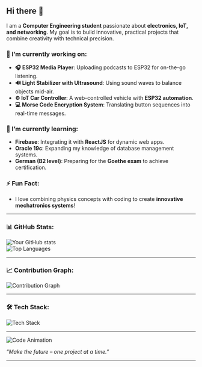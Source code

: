 ## Hi there 👋  

<!--  
**xfloksyx/xfloksyx** is a ✨ _special_ ✨ repository because its `README.md` (this file) appears on your GitHub profile.  
-->

I am a **Computer Engineering student** passionate about **electronics, IoT, and networking**. My goal is to build innovative, practical projects that combine creativity with technical precision.  

### 🔭 I’m currently working on:  
- **🎧 ESP32 Media Player**: Uploading podcasts to ESP32 for on-the-go listening.  
- **🔊 Light Stabilizer with Ultrasound**: Using sound waves to balance objects mid-air.  
- **⚙️ IoT Car Controller**: A web-controlled vehicle with **ESP32 automation**.  
- **💻 Morse Code Encryption System**: Translating button sequences into real-time messages.  

### 🌱 I’m currently learning:  
- **Firebase**: Integrating it with **ReactJS** for dynamic web apps.  
- **Oracle 19c**: Expanding my knowledge of database management systems.  
- **German (B2 level)**: Preparing for the **Goethe exam** to achieve certification.  



### ⚡ Fun Fact:  
- I love combining physics concepts with coding to create **innovative mechatronics systems**!  

---

### 📊 GitHub Stats:  
![Your GitHub stats](https://github-readme-stats.vercel.app/api?username=xfloksyx&show_icons=true&theme=tokyonight)  
![Top Languages](https://github-readme-stats.vercel.app/api/top-langs/?username=xfloksyx&layout=compact&theme=tokyonight)  

---

### 📈 Contribution Graph:  
![Contribution Graph](https://github-readme-activity-graph.vercel.app/graph?username=xfloksyx&theme=tokyo-night)  

---

### 🛠️ Tech Stack:  
![Tech Stack](https://skillicons.dev/icons?i=python,go,js,react,arduino,raspberrypi,bootstrap,html,css,github,firebase,oracle)  

---
![Code Animation](https://media.giphy.com/media/qgQUggAC3Pfv687qPC/giphy.gif)  


_“Make the future – one project at a time.”_

---

